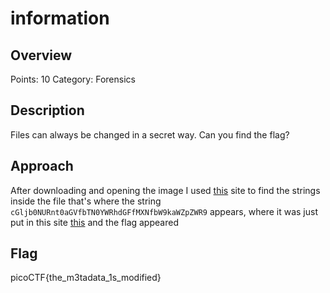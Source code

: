 # information

## Overview

Points: 10
Category: Forensics

## Description

Files can always be changed in a secret way. Can you find the flag?


## Approach

After downloading and opening the image I used [this](https://29a.ch/photo-forensics/#strings) site to find the strings inside the file that's where the string `cGljb0NURnt0aGVfbTN0YWRhdGFfMXNfbW9kaWZpZWR9` appears, where it was just put in this site [this](https://www.base64decode.org/) and the flag appeared

## Flag

picoCTF{the_m3tadata_1s_modified}